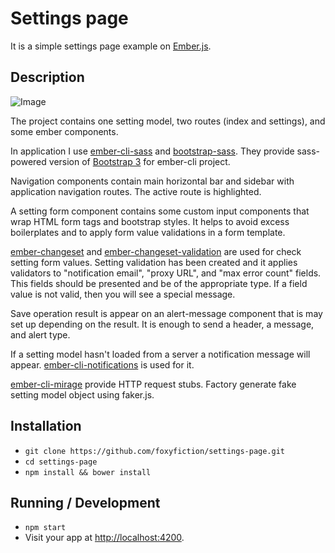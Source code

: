 # Settings page

It is a simple settings page example on [Ember.js](http://emberjs.com).

## Description

![Image](https://preview.ibb.co/nxK1BG/Selection_001.png)

The project contains one setting model, two routes (index and settings), and some ember components. 

In application I use [ember-cli-sass](https://github.com/aexmachina/ember-cli-sass) and [bootstrap-sass](https://github.com/twbs/bootstrap-sass). They provide sass-powered version of [Bootstrap 3](https://getbootstrap.com/docs/3.3/) for ember-cli project.

Navigation components contain main horizontal bar and sidebar with application navigation routes. The active route is highlighted.

A setting form component contains some custom input components that wrap HTML form tags and bootstrap styles. It helps to avoid excess boilerplates and to apply form value validations in a form template.

[ember-changeset](https://github.com/DockYard/ember-changeset) and [ember-changeset-validation](https://github.com/DockYard/ember-changeset-validations/) are used for check setting form values. Setting validation has been created and it applies validators to "notification email", "proxy URL", and "max error count" fields. This fields should be presented and be of the appropriate type. If a field value is not valid, then you will see a special message.

Save operation result is appear on an alert-message component that is may set up depending on the result. It is enough to send a header, a message, and alert type.

If a setting model hasn't loaded from a server a notification message will appear. [ember-cli-notifications](https://github.com/stonecircle/ember-cli-notifications) is used for it.

[ember-cli-mirage](http://www.ember-cli-mirage.com/) provide HTTP request stubs. Factory generate fake setting model object using faker.js.

## Installation

* `git clone https://github.com/foxyfiction/settings-page.git`
* `cd settings-page`
* `npm install && bower install`

## Running / Development

* `npm start`
* Visit your app at [http://localhost:4200](http://localhost:4200).
